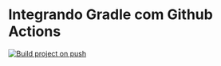 # Integrando Gradle com Github Actions

[![Build project on push](https://github.com/aulas-leopoldo/gradle-actions-tutorial/actions/workflows/build-project.yml/badge.svg)](https://github.com/aulas-leopoldo/gradle-actions-tutorial/actions/workflows/build-project.yml/)

